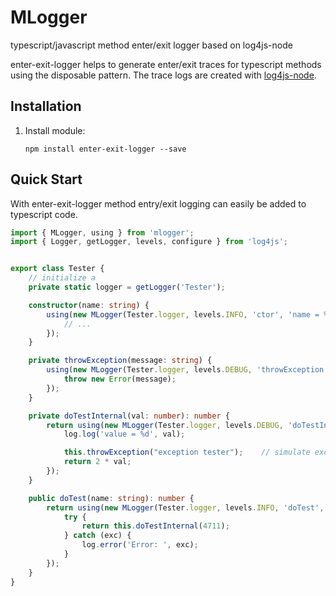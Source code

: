 # MLogger
typescript/javascript method enter/exit logger based on log4js-node


enter-exit-logger helps to generate enter/exit traces for typescript methods using the disposable pattern. 
The trace logs are created with [log4js-node](https://github.com/nomiddlename/log4js-node).

## Installation

1. Install module:

    `npm install enter-exit-logger --save`


## Quick Start

With enter-exit-logger method entry/exit logging can easily be added to typescript code.  

```typescript
import { MLogger, using } from 'mlogger';
import { Logger, getLogger, levels, configure } from 'log4js'; 


export class Tester {
    // initialize a 
    private static logger = getLogger('Tester');

    constructor(name: string) {
        using(new MLogger(Tester.logger, levels.INFO, 'ctor', 'name = %s', name), (log) => {
            // ...
        });
    }

    private throwException(message: string) {
        using(new MLogger(Tester.logger, levels.DEBUG, 'throwException', 'message = %s', message), (log) => {
            throw new Error(message);
        });
    }

    private doTestInternal(val: number): number {
        return using(new MLogger(Tester.logger, levels.DEBUG, 'doTestInternal', 'val = %d', val), (log) => {
            log.log('value = %d', val);

            this.throwException("exception tester");    // simulate exception
            return 2 * val;
        });
    }

    public doTest(name: string): number {
        return using(new MLogger(Tester.logger, levels.INFO, 'doTest', 'name = %s', name), (log) => {
            try {
                return this.doTestInternal(4711);
            } catch (exc) {
                log.error('Error: ', exc);
            }
        });
    }
}

````
            